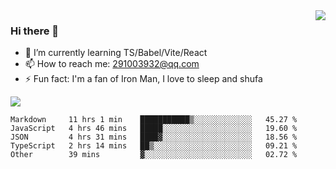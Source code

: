 <img align='right' src='https://github-readme-stats.vercel.app/api?username=niaogege&show_icons=true&theme=radical'/>

### Hi there 👋

- 🌱 I’m currently learning TS/Babel/Vite/React
- 📫 How to reach me: 291003932@qq.com
- ⚡ Fun fact:  I'm a fan of Iron Man, I love to sleep and shufa

![](https://github-readme-stats.vercel.app/api/top-langs/?username=niaogege&layout=compact)

<!--START_SECTION:waka-->
```text
Markdown     11 hrs 1 min    ███████████▒░░░░░░░░░░░░░   45.27 % 
JavaScript   4 hrs 46 mins   █████░░░░░░░░░░░░░░░░░░░░   19.60 % 
JSON         4 hrs 31 mins   ████▓░░░░░░░░░░░░░░░░░░░░   18.56 % 
TypeScript   2 hrs 14 mins   ██▒░░░░░░░░░░░░░░░░░░░░░░   09.21 % 
Other        39 mins         ▓░░░░░░░░░░░░░░░░░░░░░░░░   02.72 % 
```
<!--END_SECTION:waka-->
